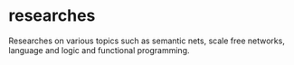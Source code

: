 researches
==========

Researches on various topics such as semantic nets, scale free networks, language and logic and functional programming.
